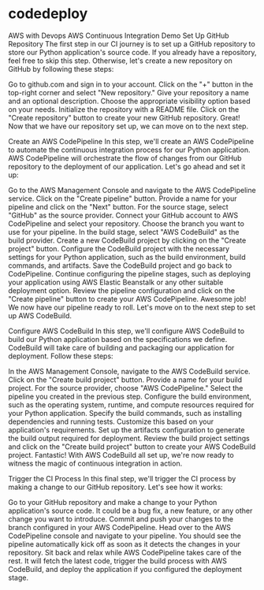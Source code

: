 # codedeploy
AWS with Devops
AWS Continuous Integration Demo
Set Up GitHub Repository
The first step in our CI journey is to set up a GitHub repository to store our Python application's source code. If you already have a repository, feel free to skip this step. Otherwise, let's create a new repository on GitHub by following these steps:

Go to github.com and sign in to your account.
Click on the "+" button in the top-right corner and select "New repository."
Give your repository a name and an optional description.
Choose the appropriate visibility option based on your needs.
Initialize the repository with a README file.
Click on the "Create repository" button to create your new GitHub repository.
Great! Now that we have our repository set up, we can move on to the next step.

Create an AWS CodePipeline
In this step, we'll create an AWS CodePipeline to automate the continuous integration process for our Python application. AWS CodePipeline will orchestrate the flow of changes from our GitHub repository to the deployment of our application. Let's go ahead and set it up:

Go to the AWS Management Console and navigate to the AWS CodePipeline service.
Click on the "Create pipeline" button.
Provide a name for your pipeline and click on the "Next" button.
For the source stage, select "GitHub" as the source provider.
Connect your GitHub account to AWS CodePipeline and select your repository.
Choose the branch you want to use for your pipeline.
In the build stage, select "AWS CodeBuild" as the build provider.
Create a new CodeBuild project by clicking on the "Create project" button.
Configure the CodeBuild project with the necessary settings for your Python application, such as the build environment, build commands, and artifacts.
Save the CodeBuild project and go back to CodePipeline.
Continue configuring the pipeline stages, such as deploying your application using AWS Elastic Beanstalk or any other suitable deployment option.
Review the pipeline configuration and click on the "Create pipeline" button to create your AWS CodePipeline.
Awesome job! We now have our pipeline ready to roll. Let's move on to the next step to set up AWS CodeBuild.

Configure AWS CodeBuild
In this step, we'll configure AWS CodeBuild to build our Python application based on the specifications we define. CodeBuild will take care of building and packaging our application for deployment. Follow these steps:

In the AWS Management Console, navigate to the AWS CodeBuild service.
Click on the "Create build project" button.
Provide a name for your build project.
For the source provider, choose "AWS CodePipeline."
Select the pipeline you created in the previous step.
Configure the build environment, such as the operating system, runtime, and compute resources required for your Python application.
Specify the build commands, such as installing dependencies and running tests. Customize this based on your application's requirements.
Set up the artifacts configuration to generate the build output required for deployment.
Review the build project settings and click on the "Create build project" button to create your AWS CodeBuild project.
Fantastic! With AWS CodeBuild all set up, we're now ready to witness the magic of continuous integration in action.

Trigger the CI Process
In this final step, we'll trigger the CI process by making a change to our GitHub repository. Let's see how it works:

Go to your GitHub repository and make a change to your Python application's source code. It could be a bug fix, a new feature, or any other change you want to introduce.
Commit and push your changes to the branch configured in your AWS CodePipeline.
Head over to the AWS CodePipeline console and navigate to your pipeline.
You should see the pipeline automatically kick off as soon as it detects the changes in your repository.
Sit back and relax while AWS CodePipeline takes care of the rest. It will fetch the latest code, trigger the build process with AWS CodeBuild, and deploy the application if you configured the deployment stage.
